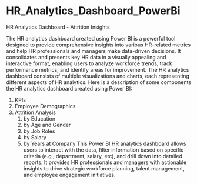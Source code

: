 # HR_Analytics_Dashboard_PowerBi 
HR Analytics Dashboard - Attrition Insights

The HR analytics dashboard created using Power BI is a powerful tool designed to provide comprehensive insights into various HR-related metrics and help HR professionals and managers make data-driven decisions. It consolidates and presents key HR data in a visually appealing and interactive format, enabling users to analyze workforce trends, track performance metrics, and identify areas for improvement.
The HR analytics dashboard consists of multiple visualizations and charts, each representing different aspects of HR analytics. Here is a description of some components the HR analytics dashboard created using Power BI:
1. KPIs
2. Employee Demographics
3. Attrition Analysis
   1. by Education
   2. by Age and Gender
   3. by Job Roles
   4. by Salary
   5. by Years at Company
This Power BI HR analytics dashboard allows users to interact with the data, filter information based on specific criteria (e.g., department, salary, etc), and drill down into detailed reports. It provides HR professionals and managers with actionable insights to drive strategic workforce planning, talent management, and employee engagement initiatives.   
   
